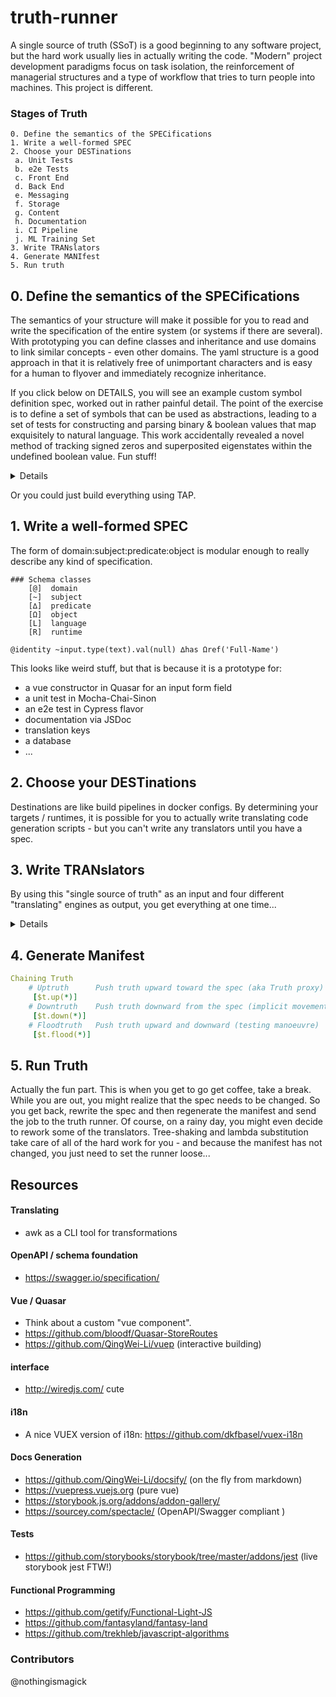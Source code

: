 # truth-runner

A single source of truth (SSoT) is a good beginning to any software project, but the hard work usually lies in actually writing the code. "Modern" project development paradigms focus on task isolation, the reinforcement of managerial structures and a type of workflow that tries to turn people into machines. This project is different.

### Stages of Truth
```
0. Define the semantics of the SPECifications
1. Write a well-formed SPEC
2. Choose your DESTinations
 a. Unit Tests
 b. e2e Tests
 c. Front End
 d. Back End
 e. Messaging
 f. Storage
 g. Content
 h. Documentation
 i. CI Pipeline
 j. ML Training Set
3. Write TRANslators 
4. Generate MANIfest
5. Run truth
```

## 0. Define the semantics of the SPECifications
The semantics of your structure will make it possible for you to read and write the specification of the entire system (or systems if there are several). With prototyping you can define classes and inheritance and use domains to link similar concepts - even other domains. The yaml structure is a good approach in that it is relatively free of unimportant characters and is easy for a human to flyover and immediately recognize inheritance. 

If you click below on DETAILS, you will see an example custom symbol definition spec, worked out in rather painful detail. The point of the exercise is to define a set of symbols that can be used as abstractions, leading to a set of tests for constructing and parsing binary & boolean values that map exquisitely to natural language. This work accidentally revealed a novel method of tracking signed zeros and superposited eigenstates within the undefined boolean value. Fun stuff!
 
<details>

#### Terms
```
# Symbols for Truth File Usage
# Spec 0.0.1 
# Assumes yaml-esque conventions
#
#
#
### meta__________________// not yet turing complete
    %    definition
    /    comment          
    *    placeholder

### scaffolding___________// descriptive 
    ∞    set of all sets  // the entire body of truth
    %    set              // one set is by nature a definition
    °    portion of set   // one set is a portion of all sets.
    :    group            // linkage to similar types, groups, sets
    .    chain            // connector between horizontal siblings
    ,    member           // context aware member of a type, group, set
    
### members_______________// referential  
    <    previous         // used as if, input
    >    next             // used as then, output
    ^    parent 
    ;    child
    ,    sibling          // sibling is an equivalent member
    .    self             // smallest link in a chain
    
### groups________________//
    <>   group            // can also be implicit
    []   class
    ()   function
    {}   variable

### typecasting___________// 
    $   string            // non-numeric data
    #   number            // always assumes the largest possible resolution
    _   boolean           // cast type as an explicit boolean
    
### boolean qualifier
    _0   boolean false    // boolean type with falsealso a meta value
    _1   boolean true     // also a meta value
    _*   boolean          // meta truth value 
    _?   undefined        
    !    false
    !!   true           
    ?!   truthy           // fuzzy / undefined truth / uncollapsed truth matrix
    !?   falsey           // fuzzy / undefined false / uncollapsed truth matrix
         
### comparators___________// actually one nor is enough...    
    <    if              
    <!   not if           // <! A : B > is .nor(A,B) = .not(A).or(B)
    <!!  only if
    >    then
    !>   then not
    !!>  only else
    <!>  else if
    :    or
    !    not              // same as false
    !:   not or           // (neither)
    &    and 
    &!   and not              
    &:   and or     
    \    while
        
### operators_____________// actively brnfckng you since 2018
    +    push             // +1 add true = define = create
    -    pull (pop)       // -0 remove false = undefined = destroy
    |    bridge           // chain unrelated groups I< | > O
    ≈    equivalence      // for passing member traits
    =    exact            // as prefix means calculate
 
    +<   read from
    >+   write to
    _?   

### lambda symbols________//
    V    variables
    Λ    lambda expressions
    λ    lambda
    .    dot
    ()   parenthesis
    :=   substitute       // written E[V := R]
    |    or
          
### helpers_______________// 
    "*"  expansion        // expand except explicit literals
    '*'  literal          // no coersion        
    
EXAMPLES:
  
 Boolean Construction
  _? < _0 !: _1      Undefined if neither false nor true
  _? <! _0 : _1      Undefined if both not false and not true    
  _1 : _? !> _0      Either true or undefined then not false
  _1 <! _0 : _?      True if both not false and not undefined
  
 True / False Meta Boolean
  _* < _?:_0:_1 >     Meta boolean can be undefined, false or true)
  !_1* > _0*
  !!_0* > _1*     
  
 Definition of undefined
  // If "*" is not true and not false then "*" is undefined.
  _1 & _0 <! $* > _* = ?          
  _? = _* < $* !> 1 & 0
  
  This means that truth is either explicit or undefined.
  
  Binary definitions of truth, false, truthy and falsey
  !_1* > _0*       true push false  =  false
  _0+!=0       false push false = false
  0+1=1       false push true  = true
  1+1=1       true push true   = true
  
  a false zero is a one (falsey false is true)
  
  Undefined
  1-1=?       true pull true   = undefined
  0-0=?       false pull false = undefined
  0-1=?       False pull true  = undefined
  1-0=?       True pull false  = undefined
  0+0=0       zero push zero = still zero
  0-0=?       (zero pop zero = undefined)       
  -1+1=-0     (negative signed zero is a post-truthy false)
  +1-1=+0     (positive signed zero is a post-truthy false)
       
  // While the string "*" exists, then its meta-boolean is true
  \ $* !! > 1*     
  \ $* !! > _* = _1
  ? * ! > * !!             // If "*" is false, then truthify "*" (1*).
  ? 1 ! :0   
```

</details>

Or you could just build everything using TAP.


## 1. Write a well-formed SPEC

The form of domain:subject:predicate:object is modular enough to really describe any kind of specification.

```
### Schema classes
    [@]  domain
    [~]  subject
    [∆]  predicate
    [Ω]  object
    [L]  language
    [R]  runtime
    
@identity ~input.type(text).val(null) ∆has Ωref('Full-Name')
```

This looks like weird stuff, but that is because it is a prototype for:
- a vue constructor in Quasar for an input form field
- a unit test in Mocha-Chai-Sinon
- an e2e test in Cypress flavor
- documentation via JSDoc
- translation keys
- a database
- ...

## 2. Choose your DESTinations

Destinations are like build pipelines in docker configs. By determining your targets / runtimes, it is possible for you to actually write translating code generation scripts - but you can't write any translators until you have a spec.

## 3. Write TRANslators
By using this "single source of truth" as an input and four different "translating" engines as output, you get everything at one time...

<details>

A cypress test:

```js
  it('has a basic form that works as intended', () => {
    // this is a translator pattern 
    // the same approach should be used in the form.vue
    // for construction

    Object.keys(formdata).forEach((key) => {    
      if (formdata[key]) {
        const dataCy = lowercase(formdata[key].generic);
        const placeholder = formdata[key].placeholder || hyphenToSpace(formdata[key].generic);
        const path = hyphenToNull(toCamelCase(formdata[key].generic));
        const value = parseInt(formdata[key].valid, 10);    
        cy.get(`[data-cy=${dataCy}] .q-input-target`)
          .should('have.attr', 'placeholder', placeholder)
          .type(value)
          .should('have.value', value)
          .log('local storage should be set')
          .should(() => {
            expect(testStorage(path)).to.eq(value); 
          });
        getStore().its(storePather(path)).should('eq', value);  
      } 
    }); 
  });
```

a store description

```json
      "fieldLabels": {
        "contactInfo": [
          {
            "id": "fullName",
            "label": "Full Name:",
            "val": null,
            "type": "text",
            "placeholder": "Full Name",
            "dataCy": "full-name",
          },
```

some translation helpers

```js
const toCamelCase = (str) => str.toLowerCase().replace(/(?:^\w|[A-Z]|\b\w)/g, (ltr, idx) => idx === 0 ? ltr.toLowerCase() : ltr.toUpperCase()).replace(/\s+/g, '');
const hyphenToSpace = (str) => str.replace(/-/g, " ");
const hyphenToNull = (str) => str.replace(/-/g, "");
const lowercase = (str) => str.toLowerCase()
```

a state constructor for vuex

```js
const helpers = require('../helpers');
const truth = require('../json/truth_generated.json');
letcontact = {};

let objectPath = truth.data.summary.fieldLabels.contactInfo;
for (let type in objectPath) { // not sure if this can be so simple in the browser
 contact[toCamelCase(objectPath[type].generic)]=objectPath[type].value
}

export default {
  data: {
    applicationComplete: false,
    contactInfo: contact,
    ...
```

form
```html
<truth>
    <q-input for="input in store.get.data.contactInfo.inputs" placeholder="`input.placeholder`" v-model="`input.type`">
</truth>
```

</details>


## 4. Generate Manifest

```yaml
Chaining Truth
    # Uptruth      Push truth upward toward the spec (aka Truth proxy)
     [$t.up(*)] 
    # Downtruth    Push truth downward from the spec (implicit movement)
     [$t.down(*)]
    # Floodtruth   Push truth upward and downward (testing manoeuvre) 
     [$t.flood(*)]
```

## 5. Run Truth

Actually the fun part. This is when you get to go get coffee, take a break. While you are out, you might realize that the spec needs to be changed. So you get back, rewrite the spec and then regenerate the manifest and send the job to the truth runner. Of course, on a rainy day, you might even decide to rework some of the translators. Tree-shaking and lambda substitution take care of all of the hard work for you - and because the manifest has not changed, you just need to set the runner loose...



## Resources

#### Translating
- awk as a CLI tool for transformations

#### OpenAPI / schema foundation
- https://swagger.io/specification/

#### Vue / Quasar
- Think about a custom "vue component".
- https://github.com/bloodf/Quasar-StoreRoutes
- https://github.com/QingWei-Li/vuep (interactive building)

#### interface
- http://wiredjs.com/ cute

#### i18n
- A nice VUEX version of i18n: https://github.com/dkfbasel/vuex-i18n

#### Docs Generation
- https://github.com/QingWei-Li/docsify/ (on the fly from markdown)
- https://vuepress.vuejs.org (pure vue)
- https://storybook.js.org/addons/addon-gallery/
- https://sourcey.com/spectacle/ (OpenAPI/Swagger compliant )

#### Tests
- https://github.com/storybooks/storybook/tree/master/addons/jest (live storybook jest FTW!)

#### Functional Programming
- https://github.com/getify/Functional-Light-JS
- https://github.com/fantasyland/fantasy-land
- https://github.com/trekhleb/javascript-algorithms

### Contributors
@nothingismagick
